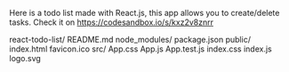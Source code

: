 Here is a todo list made with React.js, this app allows you to create/delete tasks. Check it on https://codesandbox.io/s/kxz2v8znrr

react-todo-list/
  README.md
  node_modules/
  package.json
  public/
    index.html
    favicon.ico
  src/
    App.css
    App.js
    App.test.js
    index.css
    index.js
    logo.svg
```
